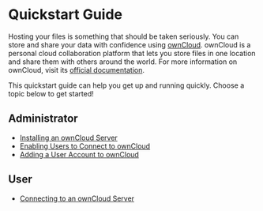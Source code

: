 # Quickstart Guide

Hosting your files is something that should be taken seriously. You can store
and share your data with confidence using [ownCloud](https://owncloud.org/).
ownCloud is a personal cloud collaboration platform that lets you store files in
one location and share them with others around the world. For more information
on ownCloud, visit its
[official documentation](https://doc.owncloud.org/server/10.2/).

This quickstart guide can help you get up and running quickly. Choose a topic
below to get started!

## Administrator

- [Installing an ownCloud Server](./docs/admin/01-installing-an-owncloud-server.md)
- [Enabling Users to Connect to ownCloud](./docs/admin/02-enabling-users-to-connect.md)
- [Adding a User Account to ownCloud](./docs/admin/03-adding-a-user-account.md)

## User

- [Connecting to an ownCloud Server](./docs/user/01-connecting-to-owncloud-server.md)